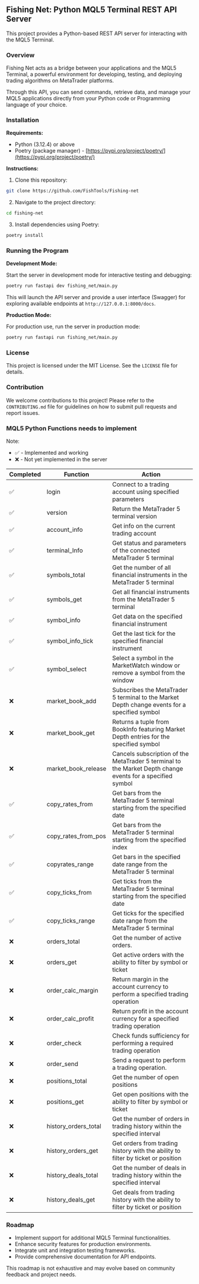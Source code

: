 ## Fishing Net: Python MQL5 Terminal REST API Server

This project provides a Python-based REST API server for interacting with the MQL5 Terminal. 


### Overview

Fishing Net acts as a bridge between your applications and the MQL5 Terminal, a powerful environment for developing, testing, and deploying trading algorithms on MetaTrader platforms. 

Through this API, you can send commands, retrieve data, and manage your MQL5 applications directly from your Python code or Programming language of your choice.


### Installation

**Requirements:**

* Python (3.12.4) or above 
* Poetry (package manager) - [https://pypi.org/project/poetry/](https://pypi.org/project/poetry/)

**Instructions:**

1. Clone this repository:

```bash
git clone https://github.com/FishTools/Fishing-net
```

2. Navigate to the project directory:

```bash
cd fishing-net
```

3. Install dependencies using Poetry:

```bash
poetry install
```


### Running the Program

**Development Mode:**

Start the server in development mode for interactive testing and debugging:

```bash
poetry run fastapi dev fishing_net/main.py
```

This will launch the API server and provide a user interface (Swagger) for exploring available endpoints at `http://127.0.0.1:8000/docs`.

**Production Mode:**

For production use, run the server in production mode:

```bash
poetry run fastapi run fishing_net/main.py
```


### License

This project is licensed under the MIT License. See the `LICENSE` file for details.


### Contribution

We welcome contributions to this project! Please refer to the `CONTRIBUTING.md` file for guidelines on how to submit pull requests and report issues.

### MQL5 Python Functions needs to implement

Note:
- :white_check_mark: - Implemented and working
- :x: - Not yet implemented in the server

| Completed<br> | Function<br> | Action<br> |
|---|---|---|
| :white_check_mark: | login<br> | Connect to a trading account using specified parameters<br> |
| :white_check_mark: | version<br> | Return the MetaTrader 5 terminal version<br> |
| :white_check_mark: | account_info<br> | Get info on the current trading account<br> |
| :white_check_mark: | terminal_Info<br> | Get status and parameters of the connected MetaTrader 5 terminal<br> |
| :white_check_mark: | symbols_total<br> | Get the number of all financial instruments in the MetaTrader 5 terminal<br> |
| :white_check_mark: | symbols_get<br> | Get all financial instruments from the MetaTrader 5 terminal<br> |
| :white_check_mark: | symbol_info<br> | Get data on the specified financial instrument<br> |
| :white_check_mark: | symbol_info_tick<br> | Get the last tick for the specified financial instrument<br> |
| :white_check_mark: | symbol_select<br> | Select a symbol in the MarketWatch window or remove a symbol from the window<br> |
| :x: | market_book_add<br> | Subscribes the MetaTrader 5 terminal to the Market Depth change events for a specified symbol<br> |
| :x: | market_book_get<br> | Returns a tuple from BookInfo featuring Market Depth entries for the specified symbol<br> |
| :x: | market_book_release<br> | Cancels subscription of the MetaTrader 5 terminal to the Market Depth change events for a specified symbol<br> |
| :white_check_mark: | copy_rates_from<br> | Get bars from the MetaTrader 5 terminal starting from the specified date<br> |
| :white_check_mark: | copy_rates_from_pos<br> | Get bars from the MetaTrader 5 terminal starting from the specified index<br> |
| :white_check_mark: | copyrates_range<br> | Get bars in the specified date range from the MetaTrader 5 terminal<br> |
| :white_check_mark: | copy_ticks_from<br> | Get ticks from the MetaTrader 5 terminal starting from the specified date<br> |
| :white_check_mark: | copy_ticks_range<br> | Get ticks for the specified date range from the MetaTrader 5 terminal<br> |
| :x: | orders_total<br> | Get the number of active orders.<br> |
| :x: | orders_get<br> | Get active orders with the ability to filter by symbol or ticket<br> |
| :x: | order_calc_margin<br> | Return margin in the account currency to perform a specified trading operation<br> |
| :x: | order_calc_profit<br> | Return profit in the account currency for a specified trading operation<br> |
| :x: | order_check<br> | Check funds sufficiency for performing a required trading operation<br> |
| :x: | order_send<br> | Send a request to perform a trading operation.<br> |
| :x: | positions_total<br> | Get the number of open positions<br> |
| :x: | positions_get<br> | Get open positions with the ability to filter by symbol or ticket<br> |
| :x: | history_orders_total<br> | Get the number of orders in trading history within the specified interval<br> |
| :x: | history_orders_get<br> | Get orders from trading history with the ability to filter by ticket or position<br> |
| :x: | history_deals_total<br> | Get the number of deals in trading history within the specified interval<br> |
| :x: | history_deals_get<br> | Get deals from trading history with the ability to filter by ticket or position<br> |


### Roadmap

* Implement support for additional MQL5 Terminal functionalities.
* Enhance security features for production environments.
* Integrate unit and integration testing frameworks.
* Provide comprehensive documentation for API endpoints.

This roadmap is not exhaustive and may evolve based on community feedback and project needs.
